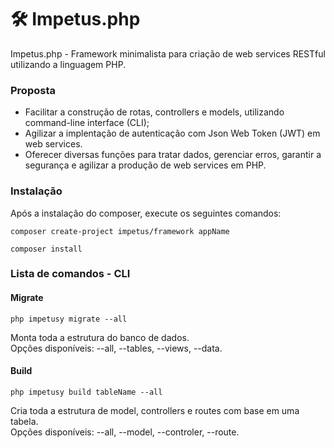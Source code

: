 # 🛠️ Impetus.php
Impetus.php - Framework minimalista para criação de web services RESTful utilizando a linguagem PHP.

### Proposta
- Facilitar a construção de rotas, controllers e models, utilizando command-line interface (CLI);
- Agilizar a implentação de autenticação com Json Web Token (JWT) em web services.
- Oferecer diversas funções para tratar dados, gerenciar erros, garantir a segurança e agilizar a produção de web services em PHP.

### Instalação
Após a instalação do composer, execute os seguintes comandos:

```shell
composer create-project impetus/framework appName
```
```shell
composer install
```

### Lista de comandos - CLI
#### Migrate
```shell
php impetusy migrate --all
```
Monta toda a estrutura do banco de dados.<br>
Opções disponíveis: --all, --tables, --views, --data.

#### Build
```shell
php impetusy build tableName --all
```
Cria toda a estrutura de model, controllers e routes com base em uma tabela.<br>
Opções disponíveis: --all, --model, --controler, --route.